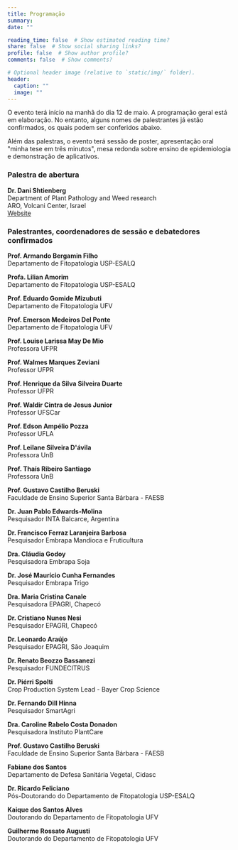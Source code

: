 ```yaml
---
title: Programação
summary: 
date: ""

reading_time: false  # Show estimated reading time?
share: false  # Show social sharing links?
profile: false  # Show author profile?
comments: false  # Show comments?

# Optional header image (relative to `static/img/` folder).
header:
  caption: ""
  image: ""
---
```


O evento terá início na manhã do dia 12 de maio. A programação geral está em elaboração. No entanto, alguns nomes de palestrantes já estão confirmados, os quais podem ser conferidos abaixo. 

Além das palestras, o evento terá sessão de poster, apresentação oral "minha tese em três minutos", mesa redonda sobre ensino de epidemiologia e demonstração de aplicativos. 


<h3>Palestra de abertura</h3>

<b>Dr. Dani Shtienberg</b>  
Department of Plant Pathology and Weed research  
ARO, Volcani Center, Israel  
[Website](https://www.agri.gov.il/en/people/665.aspx)

<h3> Palestrantes, coordenadores de sessão e debatedores confirmados</h3>

<b>Prof. Armando Bergamin Filho</b>  
Departamento de Fitopatologia USP-ESALQ

<b>Profa. Lilian Amorim</b>  
Departamento de Fitopatologia USP-ESALQ

<b>Prof. Eduardo Gomide Mizubuti</b>  
Departamento de Fitopatologia UFV 

<b>Prof. Emerson Medeiros Del Ponte</b>  
Departamento de Fitopatologia UFV 

<b>Prof. Louise Larissa May De Mio</b>  
Professora UFPR 

<b>Prof. Walmes Marques Zeviani</b>  
Professor UFPR

<b>Prof. Henrique da Silva Silveira Duarte</b>  
Professor UFPR

<b>Prof. Waldir Cintra de Jesus Junior </b>  
Professor UFSCar

<b>Prof. Edson Ampélio Pozza</b>  
Professor UFLA

<b>Prof. Leilane Silveira D'ávila</b>  
Professora UnB

<b>Prof. Thaís Ribeiro Santiago</b>  
Professora UnB

<b>Prof. Gustavo Castilho Beruski</b>  
Faculdade de Ensino Superior Santa Bárbara - FAESB   

<b>Dr. Juan Pablo Edwards-Molina</b>    
Pesquisador INTA Balcarce, Argentina  

<b>Dr. Francisco Ferraz Laranjeira Barbosa</b>    
Pesquisador Embrapa Mandioca e Fruticultura    

<b>Dra. Cláudia Godoy</b>    
Pesquisadora Embrapa Soja    

<b>Dr. José Maurício Cunha Fernandes</b>    
Pesquisador Embrapa Trigo  

<b>Dra. Maria Cristina Canale</b>  
Pesquisadora EPAGRI, Chapecó  

<b>Dr. Cristiano Nunes Nesi</b>  
Pesquisador EPAGRI, Chapecó  

<b>Dr. Leonardo Araújo</b>  
Pesquisador EPAGRI, São Joaquim  

<b>Dr. Renato Beozzo Bassanezi</b>  
Pesquisador FUNDECITRUS

<b>Dr. Piérri Spolti</b>  
Crop Production System Lead - Bayer Crop Science  

<b>Dr. Fernando Dill Hinna</b>   
Pesquisador SmartAgri     

<b>Dra. Caroline Rabelo Costa Donadon</b>   
Pesquisadora Instituto PlantCare

<b>Prof. Gustavo Castilho Beruski</b>  
Faculdade de Ensino Superior Santa Bárbara - FAESB   

<b>Fabiane dos Santos</b>  
Departamento de Defesa Sanitária Vegetal, Cidasc

<b>Dr. Ricardo Feliciano</b>  
Pós-Doutorando do Departamento de Fitopatologia USP-ESALQ

<b>Kaique dos Santos Alves</b>  
Doutorando do Departamento de Fitopatologia UFV

<b>Guilherme Rossato Augusti</b>  
Doutorando do Departamento de Fitopatologia UFV















